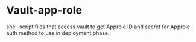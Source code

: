# Vault-app-role
shell script files that access vault to get Approle ID and secret for Approle auth method to use in deployment phase.
